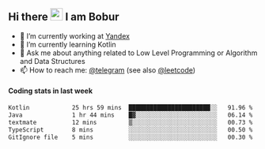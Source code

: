 ## Hi there <img src="https://media.giphy.com/media/hvRJCLFzcasrR4ia7z/giphy.gif" width="25px" height="25px"> I am Bobur

- 💼 I’m currently working at [Yandex](https://yandex.ru/)
- 🌱 I’m currently learning Kotlin
- 💬 Ask me about anything related to Low Level Programming or Algorithm and Data Structures
- 📫 How to reach me: [@telegram](https://t.me/octoant) (see also [@leetcode](https://leetcode.com/octoant/))    

#### Coding stats in last week

<!--START_SECTION:waka-->

```txt
Kotlin            25 hrs 59 mins  ███████████████████████░░   91.96 %
Java              1 hr 44 mins    █▓░░░░░░░░░░░░░░░░░░░░░░░   06.14 %
textmate          12 mins         ▒░░░░░░░░░░░░░░░░░░░░░░░░   00.73 %
TypeScript        8 mins          ░░░░░░░░░░░░░░░░░░░░░░░░░   00.50 %
GitIgnore file    5 mins          ░░░░░░░░░░░░░░░░░░░░░░░░░   00.30 %
```

<!--END_SECTION:waka-->

